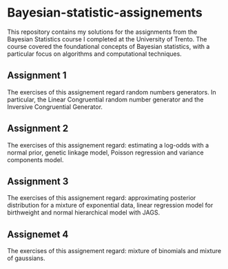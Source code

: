 # Bayesian-statistic-assignements

This repository contains my solutions for the assignments from the Bayesian Statistics course I completed at the University of Trento. The course covered the foundational concepts of Bayesian statistics, with a particular focus on algorithms and computational techniques.

## Assignment 1
The exercises of this assignement regard random numbers generators. In particular, the Linear Congruential random number generator and the Inversive Congruential Generator.

## Assignment 2
The exercises of this assignement regard: estimating a log-odds with a normal prior, genetic linkage model, Poisson regression and variance components model.

## Assignment 3  
The exercises of this assignement regard: approximating posterior distribution for a mixture of exponential data, linear regression model for birthweight and normal hierarchical model with JAGS.

## Assignemet 4
The exercises of this assignement regard: mixture of binomials and mixture of gaussians.
